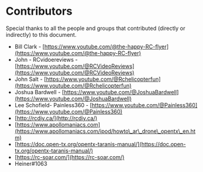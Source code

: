 # Contributors

Special thanks to all the people and groups that contributed (directly or indirectly) to this document.

* Bill Clark - [https://www.youtube.com/@the-happy-RC-flyer](https://www.youtube.com/@the-happy-RC-flyer)
* John - RCvidoereviews - [https://www.youtube.com/@RCVideoReviews](https://www.youtube.com/@RCVideoReviews)
* John Salt - [https://www.youtube.com/@Rchelicopterfun](https://www.youtube.com/@Rchelicopterfun)
* Joshua Bardwell - [https://www.youtube.com/@JoshuaBardwell](https://www.youtube.com/@JoshuaBardwell)
* Lee Schofield- Painless360 - [https://www.youtube.com/@Painless360](https://www.youtube.com/@Painless360)
* [http://rcdiy.ca/](http://rcdiy.ca/)
* [https://www.apollomaniacs.com](https://www.apollomaniacs.com/ipod/howto\_ar\_drone\_opentx\_en.htm)
* [https://doc.open-tx.org/opentx-taranis-manual/](https://doc.open-tx.org/opentx-taranis-manual/)
* [https://rc-soar.com/](https://rc-soar.com/)
* Heiner#1063

